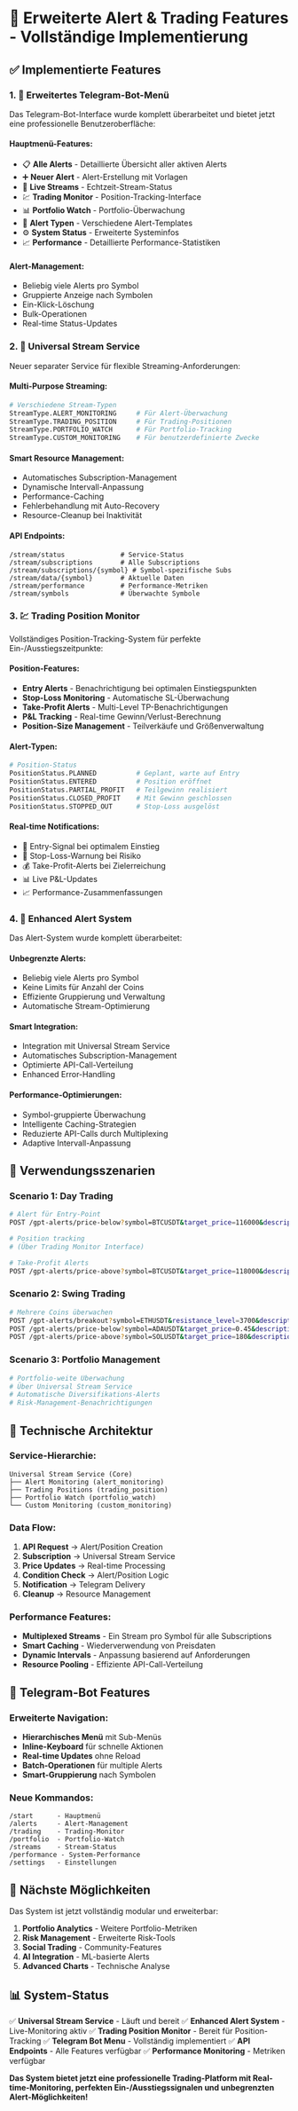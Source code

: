 # 🚀 Erweiterte Alert & Trading Features - Vollständige Implementierung

## ✅ Implementierte Features

### 1. **🤖 Erweitertes Telegram-Bot-Menü**
Das Telegram-Bot-Interface wurde komplett überarbeitet und bietet jetzt eine professionelle Benutzeroberfläche:

#### **Hauptmenü-Features:**
- 📋 **Alle Alerts** - Detaillierte Übersicht aller aktiven Alerts
- ➕ **Neuer Alert** - Alert-Erstellung mit Vorlagen
- 📡 **Live Streams** - Echtzeit-Stream-Status
- 💹 **Trading Monitor** - Position-Tracking-Interface
- 📊 **Portfolio Watch** - Portfolio-Überwachung
- 🔔 **Alert Typen** - Verschiedene Alert-Templates
- ⚙️ **System Status** - Erweiterte Systeminfos
- 📈 **Performance** - Detaillierte Performance-Statistiken

#### **Alert-Management:**
- Beliebig viele Alerts pro Symbol
- Gruppierte Anzeige nach Symbolen
- Ein-Klick-Löschung
- Bulk-Operationen
- Real-time Status-Updates

### 2. **📡 Universal Stream Service**
Neuer separater Service für flexible Streaming-Anforderungen:

#### **Multi-Purpose Streaming:**
```python
# Verschiedene Stream-Typen
StreamType.ALERT_MONITORING     # Für Alert-Überwachung
StreamType.TRADING_POSITION     # Für Trading-Positionen
StreamType.PORTFOLIO_WATCH      # Für Portfolio-Tracking
StreamType.CUSTOM_MONITORING    # Für benutzerdefinierte Zwecke
```

#### **Smart Resource Management:**
- Automatisches Subscription-Management
- Dynamische Intervall-Anpassung
- Performance-Caching
- Fehlerbehandlung mit Auto-Recovery
- Resource-Cleanup bei Inaktivität

#### **API Endpoints:**
```
/stream/status              # Service-Status
/stream/subscriptions       # Alle Subscriptions
/stream/subscriptions/{symbol} # Symbol-spezifische Subs
/stream/data/{symbol}       # Aktuelle Daten
/stream/performance         # Performance-Metriken
/stream/symbols             # Überwachte Symbole
```

### 3. **💹 Trading Position Monitor**
Vollständiges Position-Tracking-System für perfekte Ein-/Ausstiegszeitpunkte:

#### **Position-Features:**
- **Entry Alerts** - Benachrichtigung bei optimalen Einstiegspunkten
- **Stop-Loss Monitoring** - Automatische SL-Überwachung
- **Take-Profit Alerts** - Multi-Level TP-Benachrichtigungen
- **P&L Tracking** - Real-time Gewinn/Verlust-Berechnung
- **Position-Size Management** - Teilverkäufe und Größenverwaltung

#### **Alert-Typen:**
```python
# Position-Status
PositionStatus.PLANNED          # Geplant, warte auf Entry
PositionStatus.ENTERED          # Position eröffnet
PositionStatus.PARTIAL_PROFIT   # Teilgewinn realisiert
PositionStatus.CLOSED_PROFIT    # Mit Gewinn geschlossen
PositionStatus.STOPPED_OUT      # Stop-Loss ausgelöst
```

#### **Real-time Notifications:**
- 🎯 Entry-Signal bei optimalem Einstieg
- 🛑 Stop-Loss-Warnung bei Risiko
- 💰 Take-Profit-Alerts bei Zielerreichung
- 📊 Live P&L-Updates
- 📈 Performance-Zusammenfassungen

### 4. **🔄 Enhanced Alert System**
Das Alert-System wurde komplett überarbeitet:

#### **Unbegrenzte Alerts:**
- Beliebig viele Alerts pro Symbol
- Keine Limits für Anzahl der Coins
- Effiziente Gruppierung und Verwaltung
- Automatische Stream-Optimierung

#### **Smart Integration:**
- Integration mit Universal Stream Service
- Automatisches Subscription-Management
- Optimierte API-Call-Verteilung
- Enhanced Error-Handling

#### **Performance-Optimierungen:**
- Symbol-gruppierte Überwachung
- Intelligente Caching-Strategien
- Reduzierte API-Calls durch Multiplexing
- Adaptive Intervall-Anpassung

## 🎯 Verwendungsszenarien

### **Scenario 1: Day Trading**
```bash
# Alert für Entry-Point
POST /gpt-alerts/price-below?symbol=BTCUSDT&target_price=116000&description=BTC%20Entry%20Signal

# Position tracking
# (Über Trading Monitor Interface)

# Take-Profit Alerts
POST /gpt-alerts/price-above?symbol=BTCUSDT&target_price=118000&description=BTC%20Take%20Profit
```

### **Scenario 2: Swing Trading**
```bash
# Mehrere Coins überwachen
POST /gpt-alerts/breakout?symbol=ETHUSDT&resistance_level=3700&description=ETH%20Breakout
POST /gpt-alerts/price-below?symbol=ADAUSDT&target_price=0.45&description=ADA%20Support
POST /gpt-alerts/price-above?symbol=SOLUSDT&target_price=180&description=SOL%20Resistance
```

### **Scenario 3: Portfolio Management**
```bash
# Portfolio-weite Überwachung
# Über Universal Stream Service
# Automatische Diversifikations-Alerts
# Risk-Management-Benachrichtigungen
```

## 🔧 Technische Architektur

### **Service-Hierarchie:**
```
Universal Stream Service (Core)
├── Alert Monitoring (alert_monitoring)
├── Trading Positions (trading_position)
├── Portfolio Watch (portfolio_watch)
└── Custom Monitoring (custom_monitoring)
```

### **Data Flow:**
1. **API Request** → Alert/Position Creation
2. **Subscription** → Universal Stream Service
3. **Price Updates** → Real-time Processing
4. **Condition Check** → Alert/Position Logic
5. **Notification** → Telegram Delivery
6. **Cleanup** → Resource Management

### **Performance Features:**
- **Multiplexed Streams** - Ein Stream pro Symbol für alle Subscriptions
- **Smart Caching** - Wiederverwendung von Preisdaten
- **Dynamic Intervals** - Anpassung basierend auf Anforderungen
- **Resource Pooling** - Effiziente API-Call-Verteilung

## 📱 Telegram-Bot Features

### **Erweiterte Navigation:**
- **Hierarchisches Menü** mit Sub-Menüs
- **Inline-Keyboard** für schnelle Aktionen
- **Real-time Updates** ohne Reload
- **Batch-Operationen** für multiple Alerts
- **Smart-Gruppierung** nach Symbolen

### **Neue Kommandos:**
```
/start      - Hauptmenü
/alerts     - Alert-Management
/trading    - Trading-Monitor
/portfolio  - Portfolio-Watch
/streams    - Stream-Status
/performance - System-Performance
/settings   - Einstellungen
```

## 🚀 Nächste Möglichkeiten

Das System ist jetzt vollständig modular und erweiterbar:

1. **Portfolio Analytics** - Weitere Portfolio-Metriken
2. **Risk Management** - Erweiterte Risk-Tools
3. **Social Trading** - Community-Features
4. **AI Integration** - ML-basierte Alerts
5. **Advanced Charts** - Technische Analyse

## 📊 System-Status

✅ **Universal Stream Service** - Läuft und bereit
✅ **Enhanced Alert System** - Live-Monitoring aktiv
✅ **Trading Position Monitor** - Bereit für Position-Tracking
✅ **Telegram Bot Menu** - Vollständig implementiert
✅ **API Endpoints** - Alle Features verfügbar
✅ **Performance Monitoring** - Metriken verfügbar

**Das System bietet jetzt eine professionelle Trading-Platform mit Real-time-Monitoring, perfekten Ein-/Ausstiegssignalen und unbegrenzten Alert-Möglichkeiten!**
